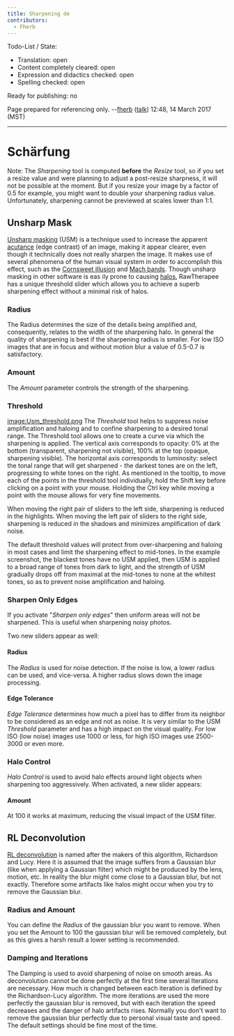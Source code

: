 ```yaml
---
title: Sharpening de
contributors:
  - Fherb
---
```


Todo-List / State:

- Translation: open
- Content completely cleared: open
- Expression and didactics checked: open
- Spelling checked: open

Ready for publishing: no

Page prepared for referencing only. --[fherb](User:Fherb.md)
([talk](User_talk:Fherb.md)) 12:48, 14 March 2017 (MST)

------------------------------------------------------------------------

# Schärfung

Note: The *Sharpening* tool is computed **before** the *Resize* tool, so
if you set a resize value and were planning to adjust a post-resize
sharpness, it will not be possible at the moment. But if you resize your
image by a factor of 0.5 for example, you might want to double your
sharpening radius value. Unfortunately, sharpening cannot be previewed
at scales lower than 1:1.

## Unsharp Mask

[Unsharp masking](https://en.wikipedia.org/wiki/Unsharp_mask) (USM) is a
technique used to increase the apparent
[acutance](https://en.wikipedia.org/wiki/Acutance) (edge contrast) of an
image, making it appear clearer, even though it technically does not
really sharpen the image. It makes use of several phenomena of the human
visual system in order to accomplish this effect, such as the [Cornsweet
illusion](https://en.wikipedia.org/wiki/Cornsweet_illusion) and [Mach
bands](https://en.wikipedia.org/wiki/Mach_bands). Though unsharp masking
in other software is eas ily prone to causing
[halos](https://en.wikipedia.org/wiki/Haloing), RawTherapee has a unique
threshold slider which allows you to achieve a superb sharpening effect
without a minimal risk of halos.

### Radius

The Radius determines the size of the details being amplified and,
consequently, relates to the width of the sharpening halo. In general
the quality of sharpening is best if the sharpening radius is smaller.
For low ISO images that are in focus and without motion blur a value of
0.5-0.7 is satisfactory.

### Amount

The *Amount* parameter controls the strength of the sharpening.

### Threshold

[image:Usm_threshold.png](image:Usm_threshold.png.md) The
*Threshold* tool helps to suppress noise amplification and haloing and
to confine sharpening to a desired tonal range. The Threshold tool
allows one to create a curve via which the sharpening is applied. The
vertical axis corresponds to opacity: 0% at the bottom (transparent,
sharpening not visible), 100% at the top (opaque, sharpening visible).
The horizontal axis corresponds to luminosity: select the tonal range
that will get sharpened - the darkest tones are on the left, progressing
to white tones on the right. As mentioned in the tooltip, to move each
of the points in the threshold tool individually, hold the Shift key
before clicking on a point with your mouse. Holding the Ctrl key while
moving a point with the mouse allows for very fine movements.

When moving the right pair of sliders to the left side, sharpening is
reduced in the highlights. When moving the left pair of sliders to the
right side, sharpening is reduced in the shadows and minimizes
amplification of dark noise.

The default threshold values will protect from over-sharpening and
haloing in most cases and limit the sharpening effect to mid-tones. In
the example screenshot, the blackest tones have no USM applied, then USM
is applied to a broad range of tones from dark to light, and the
strength of USM gradually drops off from maximal at the mid-tones to
none at the whitest tones, so as to prevent noise amplification and
haloing.

### Sharpen Only Edges

If you activate "*Sharpen only edges*" then uniform areas will not be
sharpened. This is useful when sharpening noisy photos.

Two new sliders appear as well:

#### Radius

The *Radius* is used for noise detection. If the noise is low, a lower
radius can be used, and vice-versa. A higher radius slows down the image
processing.

#### Edge Tolerance

*Edge Tolerance* determines how much a pixel has to differ from its
neighbor to be considered as an edge and not as noise. It is very
similar to the USM *Threshold* parameter and has a high impact on the
visual quality. For low ISO (low noise) images use 1000 or less, for
high ISO images use 2500-3000 or even more.

### Halo Control

*Halo Control* is used to avoid halo effects around light objects when
sharpening too aggressively. When activated, a new slider appears:

#### Amount

At 100 it works at maximum, reducing the visual impact of the USM
filter.

## RL Deconvolution

[RL
deconvolution](https://en.wikipedia.org/wiki/Richardson%E2%80%93Lucy_deconvolution)
is named after the makers of this algorithm, Richardson and Lucy. Here
it is assumed that the image suffers from a Gaussian blur (like when
applying a Gaussian filter) which might be produced by the lens, motion,
etc. In reality the blur might come close to a Gaussian blur, but not
exactly. Therefore some artifacts like halos might occur when you try to
remove the Gaussian blur.

### Radius and Amount

You can define the *Radius* of the gaussian blur you want to remove.
When you set the Amount to 100 the gaussian blur will be removed
completely, but as this gives a harsh result a lower setting is
recommended.

### Damping and Iterations

The Damping is used to avoid sharpening of noise on smooth areas. As
deconvolution cannot be done perfectly at the first time several
Iterations are necessary. How much is changed between each iteration is
defined by the Richardson-Lucy algorithm. The more iterations are used
the more perfectly the gaussian blur is removed, but with each iteration
the speed decreases and the danger of halo artifacts rises. Normally you
don't want to remove the gaussian blur perfectly due to personal visual
taste and speed. The default settings should be fine most of the time.
